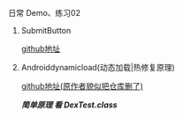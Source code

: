日常 Demo、练习02

1. SubmitButton

    [github地址](https://github.com/Someonewow/SubmitButton)

2. Androiddynamicload(动态加载|热修复原理)

    [github地址(原作者貌似把仓库删了)](https://github.com/D-clock)
    
    ***简单原理 看 DexTest.class***
